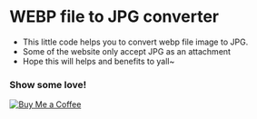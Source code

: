 # WEBP file to JPG converter
- This little code helps you to convert webp file image to JPG.
- Some of the website only accept JPG as an attachment
- Hope this will helps and benefits to yall~


### Show some love!
[![Buy Me a Coffee](https://img.buymeacoffee.com/button-api/?text=Buy%20me%20a%20coffee&emoji=☕&slug=suriyakame&button_colour=FFDD00&font_colour=000000&font_family=Cookie&outline_colour=000000&coffee_colour=ffffff)](https://buymeacoffee.com/suriyakame)
